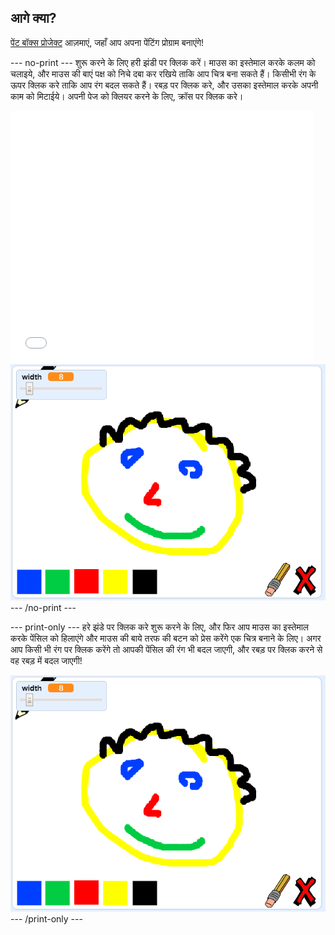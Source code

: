 ## आगे क्या?

[ पेंट बॉक्स प्रोजेक्ट](https://projects.raspberrypi.org/en/projects/paint-box?utm_source=pathway&utm_medium=whatnext&utm_campaign=projects) आज़माएं, जहाँ आप अपना पेंटिंग प्रोग्राम बनाएंगे!

--- no-print --- शुरू करने के लिए हरी झंडी पर क्लिक करें। माउस का इस्तेमाल करके कलम को चलाइये, और माउस की बाएं पक्ष को निचे दबा कर रखिये ताकि आप चित्र बना सकते हैं। किसीभी रंग के ऊपर क्लिक करे ताकि आप रंग बदल सकते हैं। रबड़ पर क्लिक करे, और उसका इस्तेमाल करके अपनी काम को मिटाईये। अपनी पेज को क्लियर करने के लिए, क्रॉस पर क्लिक करे।

<div class="scratch-preview">
  <iframe allowtransparency="true" width="485" height="402" src="//scratch.mit.edu/projects/embed/267243161/?autostart=false" frameborder="0" scrolling="no"></iframe>
  <img src="images/paint-box-showcase.png">
</div>
--- /no-print ---

--- print-only --- हरे झंडे पर क्लिक करे शुरू करने के लिए, और फिर आप माउस का इस्तेमाल करके पेंसिल को हिलाएंगे और माउस की बाये तरफ की बटन को प्रेस करेंगे एक चित्र बनाने के लिए। अगर आप किसी भी रंग पर क्लिक करेंगे तो आपकी पेंसिल की रंग भी बदल जाएगी, और रबड़ पर क्लिक करने से वह रबड़ में बदल जाएगी!

![शोकेस](images/paint-box-showcase.png) --- /print-only ---
